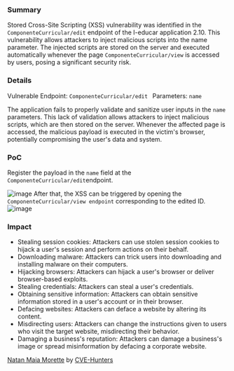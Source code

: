 ### Summary

 Stored Cross-Site Scripting (XSS) vulnerability was identified in the  `ComponenteCurricular/edit`  endpoint of the I-educar application 2.10. This vulnerability allows attackers to inject malicious scripts into the name parameter. The injected scripts are stored on the server and executed automatically whenever the page `ComponenteCurricular/view` is accessed by users, posing a significant security risk.

### Details
Vulnerable Endpoint: `ComponenteCurricular/edit `
Parameters: `name`

The application fails to properly validate and sanitize user inputs in the `name` parameters. This lack of validation allows attackers to inject malicious scripts, which are then stored on the server. Whenever the affected page is accessed, the malicious payload is executed in the victim's browser, potentially compromising the user's data and system.

### PoC
Register the payload in the `name` field at the `ComponenteCurricular/edit`endpoint. 

![image](https://github.com/user-attachments/assets/c54855b1-f87b-42af-842a-5b4ae96403e9)
After that, the XSS can be triggered by opening the `ComponenteCurricular/view endpoint` corresponding to the edited ID.
![image](https://github.com/user-attachments/assets/af9a234d-4908-4427-b03f-906d23d6b661)

### Impact


- Stealing session cookies: Attackers can use stolen session cookies to hijack a user's session and perform actions on their behalf.
- Downloading malware: Attackers can trick users into downloading and installing malware on their computers.
- Hijacking browsers: Attackers can hijack a user's browser or deliver browser-based exploits.
- Stealing credentials: Attackers can steal a user's credentials.
- Obtaining sensitive information: Attackers can obtain sensitive information stored in a user's account or in their browser.
- Defacing websites: Attackers can deface a website by altering its content.
- Misdirecting users: Attackers can change the instructions given to users who visit the target website, misdirecting their behavior.
- Damaging a business's reputation: Attackers can damage a business's image or spread misinformation by defacing a corporate website.


[Natan Maia Morette](https://nmmorette.github.io) 
by [CVE-Hunters](https://github.com/Sec-Dojo-Cyber-House/cve-hunters)

